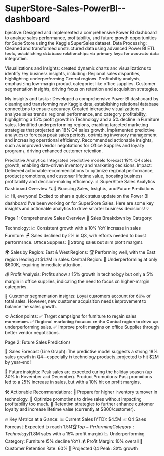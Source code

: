 # SuperStore-Sales-PowerBI--dashboard

bjective: Designed and implemented a comprehensive Power BI dashboard to analyze sales performance, profitability, and future growth opportunities for SuperStore using the Kaggle SuperSales dataset.
Data Processing: Cleaned and transformed unstructured data using advanced Power BI ETL tools, establishing database relationships via primary keys for accurate data integration.

Visualizations and Insights: created dynamic charts and visualizations to identify key business insights, including:
Regional sales disparities, highlighting underperforming Central regions.
Profitability analysis, emphasizing low-margin product categories like office supplies.
Customer segmentation insights, driving focus on retention and acquisition strategies.

My insights and tasks :
Developed a comprehensive Power BI dashboard by cleaning and transforming raw Kaggle data, establishing relational database connections to ensure accuracy.
Created interactive visualizations to analyze sales trends, regional performance, and category profitability, highlighting a 15% profit growth in Technology and a 5% decline in Furniture sales.
Identified underperforming regions, enabling targeted marketing strategies that projected an 18% Q4 sales growth.
Implemented predictive analytics to forecast peak sales periods, optimizing inventory management and increasing operational efficiency.
Recommended actionable insights, such as improved vendor negotiations for Office Supplies and loyalty programs, driving enhanced customer retention.

Predictive Analytics: Integrated predictive models forecast 18% Q4 sales growth, enabling data-driven inventory and marketing decisions.
Impact: Delivered actionable recommendations to optimize regional performance, product promotions, and customer lifetime value, boosting business profitability and decision-making efficiency.
📊 SuperStore Sales Analytics Dashboard Overview 🔍
🚀 Boosting Sales, Insights, and Future Predictions 📈
Hi, everyone! Excited to share a quick status update on the Power BI dashboard I've been working on for SuperStore Sales. Here are some key insights and actionable analytics to drive smarter business decisions! 💡

Page 1: Comprehensive Sales Overview
🛒 Sales Breakdown by Category:

Technology: 📈 Consistent growth with a 10% YoY increase in sales.
Furniture: 🪑 Sales declined by 5% in Q3, with efforts needed to boost performance.
Office Supplies: 📂 Strong sales but slim profit margins.

🌍 Sales by Region:
East & West Regions: 🏆 Performing well, with the East region leading at $1.2M in sales.
Central Region: 🚨 Underperforming at only $600K, requiring immediate attention.

💰 Profit Analysis:
Profits show a 15% growth in technology but only a 5% margin in office supplies, indicating the need to focus on higher-margin categories.

👥 Customer segmentation insights:
Loyal customers account for 60% of total sales. However, new customer acquisition needs improvement to balance the sales growth.

⚙️ Action points:
✅ Target campaigns for furniture to regain sales momentum.
✅ Regional marketing focuses on the Central region to drive up underperforming sales.
✅ Improve profit margins on office Supplies through better vendor negotiations.


Page 2: Future Sales Predictions

📅 Sales Forecast (Line Graph):
The predictive model suggests a strong 18% sales growth in Q4—especially in technology products, projected to hit $2M by year-end!

🔮 Future insights:
Peak sales are expected during the holiday season (up 30% in November and December).
Product Promotions: Past promotions led to a 25% increase in sales, but with a 10% hit on profit margins.

🛠️ Actionable Recommendations:
🔧 Prepare for higher inventory turnover in technology.
🎯 Optimize promotions to drive sales without impacting profitability too much.
🔑 Retention strategies to further enhance customer loyalty and increase lifetime value (currently at $800/customer).

🔥 Key Metrics at a Glance:
📊 Current Sales (YTD): $4.5M
📈 Q4 Sales Forecast: Expected to reach $1.5M
🏆 Top-Performing Category: Technology ($1.8M sales with a 15% profit margin)
📉 Underperforming Category: Furniture (5% decline YoY)
💰 Profit Margin: 10% overall
👥 Customer Retention Rate: 60%
📅 Projected Q4 Peak: 30% growth
